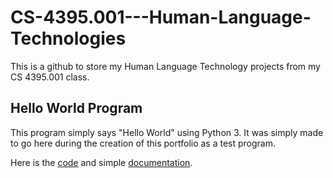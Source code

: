 # CS-4395.001---Human-Language-Technologies
This is a github to store my Human Language Technology projects from my CS 4395.001 class.

## Hello World Program

This program simply says "Hello World" using Python 3. It was simply made to go here during
the creation of this portfolio as a test program.

Here is the [code](helloworld.py) and simple [documentation](helloworld.txt).
